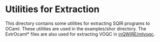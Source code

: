 # Utilities for Extraction

This directory contains some utilities for extracting SQIR programs to OCaml. These utilities are used in the examples/shor directory. The ExtrOcaml* files are also used for extracting VOQC in [inQWIRE/mlvoqc](https://github.com/inQWIRE/mlvoqc).